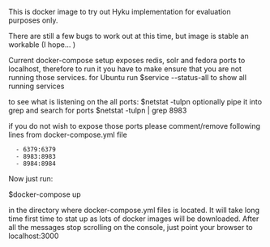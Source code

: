 This is docker image to try out Hyku implementation for evaluation purposes only.


There are still a few bugs to work out at this time, but image is stable an workable (I hope... )

Current docker-compose setup exposes redis, solr and fedora ports to localhost, therefore to run it
you have to make ensure that you are not running those services.
for Ubuntu run
$service --status-all
to show all running services

to see what is listening on the all ports:
$netstat -tulpn
optionally pipe it into grep and search for ports
$netstat -tulpn | grep 8983

if you do not wish to expose those ports please comment/remove following lines from docker-compose.yml file

      - 6379:6379
      - 8983:8983
      - 8984:8984

Now just run:

$docker-compose up

in the directory where docker-compose.yml files is located.
It will take long time first time to stat up as lots of docker images will be downloaded.
After all the messages stop scrolling on the console, just point your browser to localhost:3000


